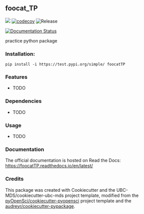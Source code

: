 ## foocat_TP 

![](https://github.com/tejasph/foocatTP/workflows/build/badge.svg) [![codecov](https://codecov.io/gh/tejasph/foocatTP/branch/master/graph/badge.svg)](https://codecov.io/gh/tejasph/foocatTP) ![Release](https://github.com/tejasph/foocatTP/workflows/Release/badge.svg)

[![Documentation Status](https://readthedocs.org/projects/foocatTP/badge/?version=latest)](https://foocatTP.readthedocs.io/en/latest/?badge=latest)

practice python package

### Installation:

```
pip install -i https://test.pypi.org/simple/ foocatTP
```

### Features
- TODO

### Dependencies

- TODO

### Usage

- TODO

### Documentation
The official documentation is hosted on Read the Docs: <https://foocatTP.readthedocs.io/en/latest/>

### Credits
This package was created with Cookiecutter and the UBC-MDS/cookiecutter-ubc-mds project template, modified from the [pyOpenSci/cookiecutter-pyopensci](https://github.com/pyOpenSci/cookiecutter-pyopensci) project template and the [audreyr/cookiecutter-pypackage](https://github.com/audreyr/cookiecutter-pypackage).
